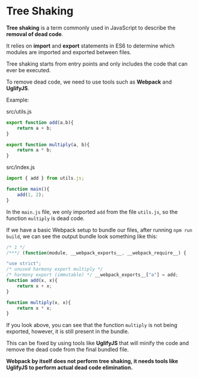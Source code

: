 # Tree Shaking

**Tree shaking** is a term commonly used in JavaScript to describe the **removal of dead code**.

It relies on **import** and **export** statements in ES6 to determine which modules are imported and exported between files.

Tree shaking starts from entry points and only includes the code that can ever be executed.

To remove dead code, we need to use tools such as **Webpack** and **UglifyJS**.

Example:

src/utils.js

```javascript
export function add(a,b){
    return a + b;
}

export function multiply(a, b){
    return a * b;
}
```

src/index.js

```javascript
import { add } from utils.js;

function main(){
    add(1, 2);
}
```

In the `main.js` file, we only imported `add` from the file `utils.js`, so the function `multiply` is dead code.

If we have a basic Webpack setup to bundle our files, after running `npm run build`, we can see the output bundle look something like this:

```javascript
/* 1 */
/***/ (function(module, __webpack_exports__, __webpack_require__) {

"use strict";
/* unused harmony export multiply */
/* harmony export (immutable) */ __webpack_exports__["a"] = add;
function add(x, x){
    return x + x;
}

function multiply(x, x){
    return x * x;
}
```

If you look above, you can see that the function `multiply` is not being exported, however, it is still present in the bundle.

This can be fixed by using tools like **UglifyJS** that will minify the code and remove the dead code from the final bundled file.

**Webpack by itself does not perform tree shaking, it needs tools like UglifyJS to perform actual dead code elimination.**

